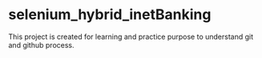 # selenium_hybrid_inetBanking
This project is created for learning and practice purpose to understand git and github process.
